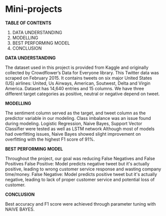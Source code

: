 # Mini-projects
**TABLE OF CONTENTS**
1. DATA UNDERSTANDING
2. MODELLING
3. BEST PERFORMING MODEL
4. CONCLUSION


**DATA UNDERSTANDING**



The dataset used in this project is provided from Kaggle and originally collected by Crowdflower’s Data for Everyone library.
This Twitter data was scraped on February 2015. It contains tweets on six major United States (US) airlines: United, Us Airways, American, Soutwest, Delta and Virgin America.
Dataset has 14,640 entries and 15 columns.
We have three different target categories as positive, neutral or negative depend on tweet.


**MODELLING**

The sentiment column served as the target, and tweet column as the predictor variable in our modeling.
Class imbalance was an issue found during modeling.
Logistic Regression, Naive Bayes, Support Vector Classifier were tested as well as LSTM network
Although most of models had overfitting issues, Naive Bayes showed slight improvement on overfitting with the highest F1 score of 91%.

**BEST PERFORMING MODEL**

Throughout the project, our goal was reducing False Negatives and False Positives
False Positive: Model predicts negative tweet but it's actually positive, leading to wrong customer service response and wasting company time/money.
False Negative: Model predicts positive tweet but it's actually negative, leading to lack of proper customer service and potential loss of customer.

**CONCLUSION**

Best accuracy and F1 score were achieved through parameter tuning with NAIVE BAYES.
